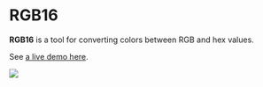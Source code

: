 # RGB16

__RGB16__ is a tool for converting colors between RGB and hex values. 

See [a live demo here](http://yuhuan.me/apps/rgb16/). 

<img src="https://i.gyazo.com/d3974ce1e98cabb44fcb6e4b3393aed8.gif"></img>
